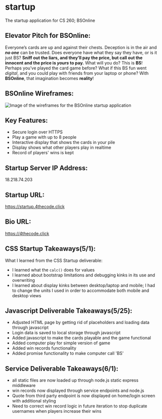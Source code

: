 # startup
The startup application for CS 260; BSOnline


## Elevator Pitch for BSOnline: 
Everyone’s cards are up and against their chests. Deception is in 
the air and ***no one*** can be trusted. Does everyone have what they say they have, or is it just BS? 
**Sniff out the liars, and they’ll pay the price, but call out the innocent and the price is _yours_ 
to pay.** What will you do? This is **BS**! Perhaps you’ve played the card game before? What if this BS 
fun went _digital_, and you could play with friends from your laptop or phone? With **BSOnline**, that 
imagination becomes **reality**!

## BSOnline Wireframes:
![Image of the wireframes for the BSOnline startup application](https://github.com/EKP529/startup/blob/78abc8bc7fff836a247af4a82151c49539de856a/BSOnline%20Wireframes.jpg)

## Key Features:
* Secure login over HTTPS
* Play a game with up to 8 people
* Interactive display that shows the cards in your pile
* Display shows what other players play in realtime 
* Record of players' wins is kept

## Startup Server IP Address:
18.218.74.203

## Startup URL:
https://startup.4thecode.click

## Bio URL:
https://4thecode.click

## CSS Startup Takeaways(5/1):
What I learned from the CSS Startup deliverable:
* I learned what the `calc()` does for values
* I learned about bootstrap limitations and debugging kinks in its use and overwriting
* I learned about display kinks between desktop/laptop and mobile; I had to change the units I used
in order to accommodate both mobile and desktop views

## Javascript Deliverable Takeaways(5/25):
* Adjusted HTML page by getting rid of placeholders and loading data through javascript
* Login data is saved to local storage through javascript
* Added javascript to make the cards playable and the game functional
* Added computer play for simple version of game
* Added win records functionality
* Added promise functionality to make computer call 'BS'

## Service Deliverable Takeaways(6/1):
* all static files are now loaded up through node.js static express middleware
* win records now displayed through service endpoints and node.js
* Quote from third party endpoint is now displayed on home/login screen with additional styling
* Need to correct win record logic in future iteration to stop duplicate usernames when players increase their wins